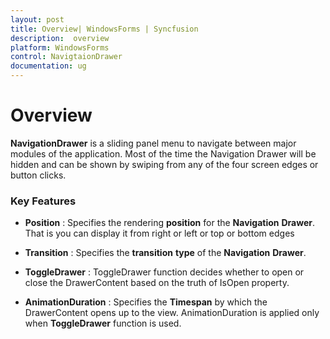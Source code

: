 ```yaml
---
layout: post
title: Overview| WindowsForms | Syncfusion
description:  overview
platform: WindowsForms
control: NavigtaionDrawer 
documentation: ug
---
```


# Overview 

**NavigationDrawer** is a sliding panel menu to navigate between major modules of the application.  Most of the time the Navigation Drawer will be hidden and can be shown by swiping from any of the four screen edges or button clicks.

### Key Features

* **Position** : Specifies the rendering **position** for the **Navigation** **Drawer**. That is you can display it from right or left or top or bottom edges

* **Transition** : Specifies the **transition** **type** of the **Navigation** **Drawer**. 

* **ToggleDrawer** : ToggleDrawer function decides whether to open or close the DrawerContent based on the truth of IsOpen property.

* **AnimationDuration** : Specifies the **Timespan** by which the DrawerContent opens up to the view. AnimationDuration is applied only when **ToggleDrawer** function is used.

